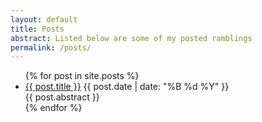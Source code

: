 ```yaml
---
layout: default
title: Posts
abstract: Listed below are some of my posted ramblings
permalink: /posts/
---
```


<ul>
  {% for post in site.posts %}
    <li>
      <a href="{{ post.url }}">{{ post.title }}</a> {{ post.date | date: 
      "%B %d %Y" }} <br />
      {{ post.abstract }}
    </li>
  {% endfor %}
</ul>